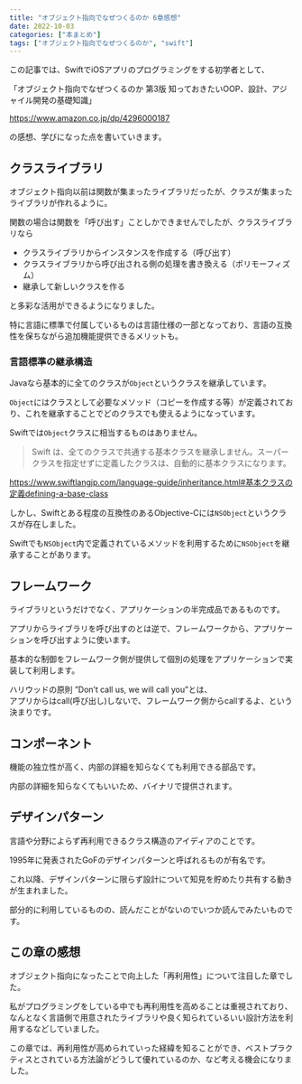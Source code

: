 ```yaml
---
title: "オブジェクト指向でなぜつくるのか 6章感想"
date: 2022-10-03
categories: ["本まとめ"]
tags: ["オブジェクト指向でなぜつくるのか", "swift"]
---
```


この記事では、SwiftでiOSアプリのプログラミングをする初学者として、

「オブジェクト指向でなぜつくるのか 第3版 知っておきたいOOP、設計、アジャイル開発の基礎知識」

https://www.amazon.co.jp/dp/4296000187

の感想、学びになった点を書いていきます。

## クラスライブラリ

オブジェクト指向以前は関数が集まったライブラリだったが、クラスが集まったライブラリが作れるように。

関数の場合は関数を「呼び出す」ことしかできませんでしたが、クラスライブラリなら

* クラスライブラリからインスタンスを作成する（呼び出す）
* クラスライブラリから呼び出される側の処理を書き換える（ポリモーフィズム）
* 継承して新しいクラスを作る

と多彩な活用ができるようになりました。

特に言語に標準で付属しているものは言語仕様の一部となっており、言語の互換性を保ちながら追加機能提供できるメリットも。

### 言語標準の継承構造

Javaなら基本的に全てのクラスが`Object`というクラスを継承しています。

`Object`にはクラスとして必要なメソッド（コピーを作成する等）が定義されており、これを継承することでどのクラスでも使えるようになっています。

Swiftでは`Object`クラスに相当するものはありません。

> Swift は、全てのクラスで共通する基本クラスを継承しません。スーパークラスを指定せずに定義したクラスは、自動的に基本クラスになります。

https://www.swiftlangjp.com/language-guide/inheritance.html#基本クラスの定義defining-a-base-class

しかし、Swiftとある程度の互換性のあるObjective-Cには`NSObject`というクラスが存在しました。

Swiftでも`NSObject`内で定義されているメソッドを利用するために`NSObject`を継承することがあります。

## フレームワーク

ライブラリというだけでなく、アプリケーションの半完成品であるものです。

アプリからライブラリを呼び出すのとは逆で、フレームワークから、アプリケーションを呼び出すように使います。

基本的な制御をフレームワーク側が提供して個別の処理をアプリケーションで実装して利用します。

ハリウッドの原則 ”Don’t call us, we will call you”とは、  
アプリからはcall(呼び出し)しないで、フレームワーク側からcallするよ、という決まりです。

## コンポーネント

機能の独立性が高く、内部の詳細を知らなくても利用できる部品です。

内部の詳細を知らなくてもいいため、バイナリで提供されます。

## デザインパターン

言語や分野によらず再利用できるクラス構造のアイディアのことです。

1995年に発表されたGoFのデザインパターンと呼ばれるものが有名です。

これ以降、デザインパターンに限らず設計について知見を貯めたり共有する動きが生まれました。

部分的に利用しているものの、読んだことがないのでいつか読んでみたいものです。

## この章の感想

オブジェクト指向になったことで向上した「再利用性」について注目した章でした。

私がプログラミングをしている中でも再利用性を高めることは重視されており、なんとなく言語側で用意されたライブラリや良く知られているいい設計方法を利用するなどしていました。

この章では、再利用性が高められていった経緯を知ることができ、ベストプラクティスとされている方法論がどうして優れているのか、など考える機会になりました。